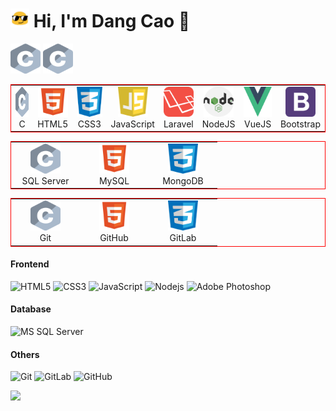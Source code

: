 <h1><img src="img/blob-sunglasses.gif" width="30"/> Hi, I'm Dang Cao 👋</h1>

<div>
    
<img src="img/c.svg" width="48" height="48" alt="C" />
        

<img src="img/c.svg" width="48" height="48" alt="C" />
        

</div>


<table>
  <tr>
    <td align="center">
        <img src="img/c.svg" width="48" height="48" alt="C" />
        <br>C
    </td>
    <td align="center">
        <img src="img/html5.svg" width="48" height="48" alt="HTML5" />
        <br>HTML5
    </td>
    <td align="center">
      <img src="img/css3.png" width="48" height="48" alt="CSS3" />
      <br>CSS3
    </td>
    <td align="center">
      <img src="img/javascript.svg" width="48" height="48" alt="JavaScript" />
      <br>JavaScript
    </td>
    <td align="center">
      <img src="img/laravel.svg" width="48" height="48" alt="Laravel" />
      <br>Laravel
    </td>
    <td align="center">
      <img src="img/nodejs.svg" width="48" height="48" alt="NodeJS" />
      <br>NodeJS
    </td>
    <td align="center">
      <img src="img/vuejs.svg" width="48" height="48" alt="NodeJS" />
      <br>VueJS
    </td>
    <td align="center">
      <img src="img/bootstrap.svg" width="48" height="48" alt="Bootstrap" />
      <br>Bootstrap
    </td>
  </tr>
</table>

<table>
  <tr>
    <td align="center" width="96">
        <img src="img/c.svg" width="48" height="48" alt="C" />
        <br>SQL Server
    </td>
    <td align="center" width="96">
        <img src="img/html5.svg" width="48" height="48" alt="HTML5" />
        <br>MySQL
    </td>
    <td align="center" width="96">
      <img src="img/css3.png" width="48" height="48" alt="CSS3" />
      <br>MongoDB
    </td>
  </tr>
</table>

<table>
  <tr>
    <td align="center" width="96">
        <img src="img/c.svg" width="48" height="48" alt="C" />
        <br>Git
    </td>
    <td align="center" width="96">
        <img src="img/html5.svg" width="48" height="48" alt="HTML5" />
        <br>GitHub
    </td>
    <td align="center" width="96">
      <img src="img/css3.png" width="48" height="48" alt="CSS3" />
      <br>GitLab
    </td>
  </tr>
</table>


#### Frontend
![HTML5](https://img.shields.io/badge/-HTML5-%23E44D27?style=flat-square&logo=html5&logoColor=ffffff)
![CSS3](https://img.shields.io/badge/-CSS3-%231572B6?style=flat-square&logo=css3)
![JavaScript](https://img.shields.io/badge/-JavaScript-%23F7DF1C?style=flat-square&logo=javascript&logoColor=000000&labelColor=%23F7DF1C&color=%23FFCE5A)
![Nodejs](https://img.shields.io/badge/-Nodejs-black?style=flat-square&logo=Node.js)
![Adobe Photoshop](http://img.shields.io/badge/-Abode%20Photoshop-26C9FF?style=flat-square&logo=adobe-photoshop&logoColor=ffffff)

#### Database
![MS SQL Server](http://img.shields.io/badge/-MS%20SQL%20Server-CC2927?style=flat-square&logo=microsoft-sql-server&logoColor=ffffff)

#### Others
![Git](https://img.shields.io/badge/-Git-%23F05032?style=flat-square&logo=git&logoColor=%23ffffff)
![GitLab](https://img.shields.io/badge/-GitLab-FCA121?style=flat-square&logo=gitlab)
![GitHub](https://img.shields.io/badge/-GitHub-181717?style=flat-square&logo=github)



![](https://komarev.com/ghpvc/?username=dangcao410&color=blue)

<!--
**dangcao410/dangcao410** is a ✨ _special_ ✨ repository because its `README.md` (this file) appears on your GitHub profile.

Here are some ideas to get you started:

- 🔭 I’m currently working on ...
- 🌱 I’m currently learning ...
- 👯 I’m looking to collaborate on ...
- 🤔 I’m looking for help with ...
- 💬 Ask me about ...
- 📫 How to reach me: ...
- 😄 Pronouns: ...
- ⚡ Fun fact: ...
-->


<style type="text/css">
    table{
        border: 1px solid red;
    }
</style>

